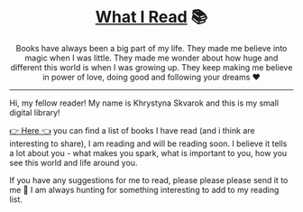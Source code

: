 <br />
<div align="center">
  <h1><a href="https://khrystyna.github.io/what-i-read/">What I Read</a> 📚</h1>
  <p>Books have always been a big part of my life. They made me believe into magic when I was little. They made me wonder about how huge and different this world is when I was growing up. They keep making me believe in power of love, doing good and following your dreams ♥️ </p> 
</div>
<hr>

Hi, my fellow reader! My name is Khrystyna Skvarok and this is my small digital library!

<a href="https://khrystyna.github.io/what-i-read/">👉 Here 👈</a> you can find a list of books I have read (and i think are interesting to share), I am reading and will be reading soon. I believe it tells a lot about you - what makes you spark, what is important to you, how you see this world and life around you.

If you have any suggestions for me to read, please please please send it to me 🤗 I am always hunting for something interesting to add to my reading list.

